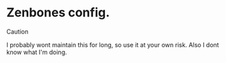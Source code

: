 # Zenbones config.

> [!CAUTION]
> I probably wont maintain this for long, so use it at your own risk.
> Also I dont know what I'm doing.
